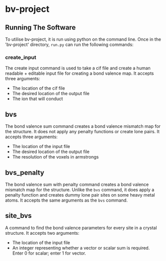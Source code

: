 # bv-project

## Running The Software

To utilise bv-project, it is run using python on the command line. Once in the 'bv-project' directory, `run.py` can run the following commands:

### create_input
The create input command is used to take a cif file and create a human readable + editable input file for creating a bond valence map. It accepts three arguments:
- The location of the cif file
- The desired location of the output file
- The ion that will conduct

## bvs 
The bond valence sum command creates a bond valence mismatch map for the structure. It does not apply any penalty functions or create lone pairs. It accepts three arguments:
- The location of the input file
- The desired location of the output file
- The resolution of the voxels in armstrongs

## bvs_penalty
The bond valence sum with penalty command creates a bond valence mismatch map for the structure. Unlike the `bvs` command, it does apply a penalty function and creates dummy lone pair sites on some heavy metal atoms. 
It accepts the same arguments as the `bvs` command.

## site_bvs
A command to find the bond valence parameters for every site in a crystal structure. It accepts two arguments:
- The location of the input file
- An integer representing whether a vector or scalar sum is required. Enter 0 for scalar; enter 1 for vector.
